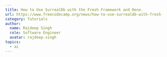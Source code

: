 ```yaml
---
title: How to Use SurrealDb with the Fresh Framework and Deno.
url: https://www.freecodecamp.org/news/how-to-use-surrealdb-with-fresh-framework/
category: Tutorials
author:
  name: Rajdeep Singh
  role: Software Engineer
  avatar: rajdeep-singh
topics:
  - ai
---
```


